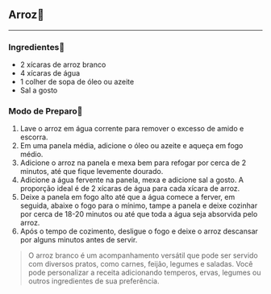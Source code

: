 ## **Arroz**:rice:

---

### **Ingredientes**:shopping_cart:

- 2 xícaras de arroz branco
- 4 xícaras de água
- 1 colher de sopa de óleo ou azeite
- Sal a gosto

### **Modo de Preparo**:spoon:

1. Lave o arroz em água corrente para remover o excesso de amido e escorra.
2. Em uma panela média, adicione o óleo ou azeite e aqueça em fogo médio.
3. Adicione o arroz na panela e mexa bem para refogar por cerca de 2 minutos, até que fique levemente dourado.
4. Adicione a água fervente na panela, mexa e adicione sal a gosto. A proporção ideal é de 2 xícaras de água para cada xícara de arroz.
5. Deixe a panela em fogo alto até que a água comece a ferver, em seguida, abaixe o fogo para o mínimo, tampe a panela e deixe cozinhar por cerca de 18-20 minutos ou até que toda a água seja absorvida pelo arroz.
6. Após o tempo de cozimento, desligue o fogo e deixe o arroz descansar por alguns minutos antes de servir.

> O arroz branco é um acompanhamento versátil que pode ser servido com diversos pratos, como carnes, feijão, legumes e saladas. Você pode personalizar a receita adicionando temperos, ervas, legumes ou outros ingredientes de sua preferência.